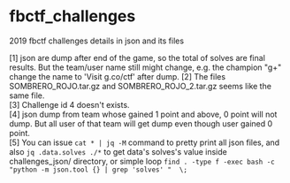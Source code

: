 # fbctf_challenges
2019 fbctf challenges details in json and its files

[1] json are dump after end of the game, so the total of solves are final results. But the team/user name still might change, e.g. the champion "g+" change the name to 'Visit g.co/ctf' after dump.
[2] The files SOMBRERO_ROJO.tar.gz and SOMBRERO_ROJO_2.tar.gz seems like the same file.  
[3] Challenge id 4 doesn't exists.  
[4] json dump from team whose gained 1 point and above, 0 point will not dump. But all user of that team will get dump even though user gained 0 point.  
[5] You can issue `cat * | jq -M` command to pretty print all json files, and also `jq .data.solves ./*` to get data's solves's value inside challenges_json/ directory, or simple loop `find . -type f -exec bash -c "python -m json.tool {} | grep 'solves' "  \;`  


